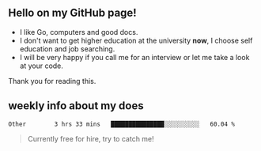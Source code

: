 ## Hello on my GitHub page!

- I like Go, computers and good docs.
- I don't want to get higher education at the university **now**, I choose self education and job searching.
- I will be very happy if you call me for an interview or let me take a look at your code.

Thank you for reading this.

## weekly info about my does
<!--START_SECTION:waka-->

```text
Other        3 hrs 33 mins   ███████████████░░░░░░░░░░   60.04 %
```

<!--END_SECTION:waka-->

> Currently free for hire, try to catch me!
